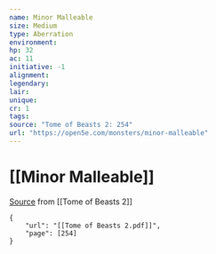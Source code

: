 ```yaml
---
name: Minor Malleable
size: Medium
type: Aberration
environment: 
hp: 32
ac: 11
initiative: -1
alignment: 
legendary: 
lair: 
unique: 
cr: 1
tags: 
source: "Tome of Beasts 2: 254"
url: "https://open5e.com/monsters/minor-malleable"
---
```

# [[Minor Malleable]]

[Source](zotero://open-pdf/library/items/9UQIAB6R?page=254) from [[Tome of Beasts 2]]

```pdf
{
	"url": "[[Tome of Beasts 2.pdf]]",
	"page": [254]
}
```


